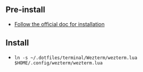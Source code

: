 ## Pre-install

* [Follow the official doc for installation](https://wezfurlong.org/wezterm/install/linux.html#using-the-apt-repo)


## Install

* `ln -s ~/.dotfiles/terminal/Wezterm/wezterm.lua  $HOME/.config/wezterm/wezterm.lua`
